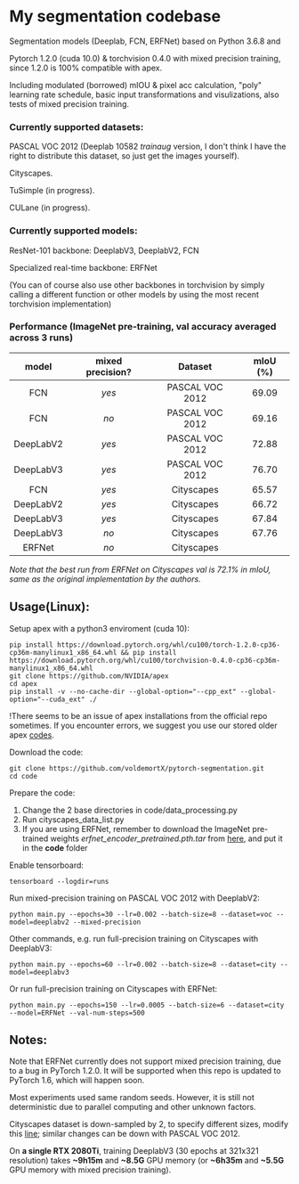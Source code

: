 # My segmentation codebase
Segmentation models (Deeplab, FCN, ERFNet) based on Python 3.6.8 and 

Pytorch 1.2.0 (cuda 10.0) & torchvision 0.4.0 with mixed precision training, since 1.2.0 is 100% compatible with apex.

Including modulated (borrowed) mIOU & pixel acc calculation, "poly" learning rate schedule, basic input transformations and visulizations, also tests of mixed precision training.

### Currently supported datasets: 

PASCAL VOC 2012 (Deeplab 10582 *trainaug* version, I don't think I have the right to distribute this dataset, so just get the images yourself).

Cityscapes.

TuSimple (in progress).

CULane (in progress).

### Currently supported models:

ResNet-101 backbone: DeeplabV3, DeeplabV2, FCN

Specialized real-time backbone: ERFNet

(You can of course also use other backbones in torchvision by simply calling a different function or other models by using the most recent torchvision implementation)

### Performance (ImageNet pre-training, val accuracy averaged across 3 runs)

| model | mixed precision? | Dataset | mIoU (%) |
| :---: | :---: | :---: | :---: |
| FCN | *yes* | PASCAL VOC 2012 | 69.09 |
| FCN | *no* | PASCAL VOC 2012 | 69.16 |
| DeepLabV2 | *yes* | PASCAL VOC 2012 | 72.88 |
| DeepLabV3 | *yes* | PASCAL VOC 2012 | 76.70 |
| FCN | *yes* | Cityscapes | 65.57 |
| DeepLabV2 | *yes* | Cityscapes | 66.72 |
| DeepLabV3 | *yes* | Cityscapes | 67.84 |
| DeepLabV3 | *no* | Cityscapes | 67.76 |
| ERFNet| *no* | Cityscapes | |

*Note that the best run from ERFNet on Cityscapes val is 72.1% in mIoU, same as the original implementation by the authors.*

## Usage(Linux):

Setup apex with a python3 enviroment (cuda 10):

```
pip install https://download.pytorch.org/whl/cu100/torch-1.2.0-cp36-cp36m-manylinux1_x86_64.whl && pip install https://download.pytorch.org/whl/cu100/torchvision-0.4.0-cp36-cp36m-manylinux1_x86_64.whl
git clone https://github.com/NVIDIA/apex
cd apex
pip install -v --no-cache-dir --global-option="--cpp_ext" --global-option="--cuda_ext" ./
```

!There seems to be an issue of apex installations from the official repo sometimes. If you encounter errors, we suggest you use our stored older apex [codes](https://drive.google.com/open?id=1x8enpvdTTZ3RChf17XvcLdSYulUPg3sR).

Download the code:

```
git clone https://github.com/voldemortX/pytorch-segmentation.git
cd code
```

Prepare the code:

1. Change the 2 base directories in code/data_processing.py
2. Run cityscapes_data_list.py
3. If you are using ERFNet, remember to download the ImageNet pre-trained weights *erfnet_encoder_pretrained.pth.tar* from [here](https://github.com/Eromera/erfnet_pytorch/tree/master/trained_models), and put it in the **code** folder

Enable tensorboard:

```
tensorboard --logdir=runs
```

Run mixed-precision training on PASCAL VOC 2012 with DeeplabV2:

```
python main.py --epochs=30 --lr=0.002 --batch-size=8 --dataset=voc --model=deeplabv2 --mixed-precision
```

Other commands, e.g. run full-precision training on Cityscapes with DeeplabV3:

```
python main.py --epochs=60 --lr=0.002 --batch-size=8 --dataset=city --model=deeplabv3
```

Or run full-precision training on Cityscapes with ERFNet:

```
python main.py --epochs=150 --lr=0.0005 --batch-size=6 --dataset=city --model=ERFNet --val-num-steps=500
```

## Notes:

Note that ERFNet currently does not support mixed precision training, due to a bug in PyTorch 1.2.0. It will be supported when this repo is updated to PyTorch 1.6, which will happen soon.

Most experiments used same random seeds. However, it is still not deterministic due to parallel computing and other unknown factors.

Cityscapes dataset is down-sampled by 2, to specify different sizes, modify this [line](code/data_processing.py#L32); similar changes can be down with PASCAL VOC 2012.

On **a single RTX 2080Ti**, training DeeplabV3 (30 epochs at 321x321 resolution) takes **~9h15m** and **~8.5G** GPU memory (or **~6h35m** and **~5.5G** GPU memory with mixed precision training).
